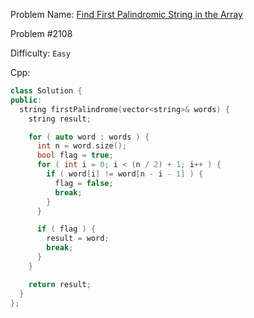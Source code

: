 Problem Name: [Find First Palindromic String in the Array](https://leetcode.com/problems/find-first-palindromic-string-in-the-array/)

Problem #2108

Difficulty: `Easy`

Cpp:

```cpp
class Solution {
public:
  string firstPalindrome(vector<string>& words) {
    string result;

    for ( auto word : words ) {
      int n = word.size();
      bool flag = true;
      for ( int i = 0; i < (n / 2) + 1; i++ ) {
        if ( word[i] != word[n - i - 1] ) {
          flag = false;
          break;
        }
      }

      if ( flag ) {
        result = word;
        break;
      }
    }

    return result;
  }
};
```
